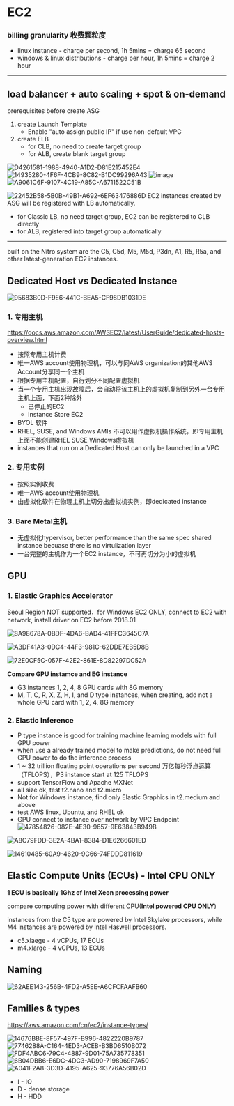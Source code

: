# EC2

### billing granularity 收费颗粒度
- linux instance - charge per second, 1h 5mins = charge 65 second
- windows & linux distributions - charge per hour, 1h 5mins = charge 2 hour

-----

## load balancer + auto scaling + spot & on-demand
prerequisites before create ASG
1. create Launch Template
    - Enable "auto assign public IP" if use non-default VPC
2. create ELB
    - for CLB, no need to create target group
    - for ALB, create blank target group

![D4261581-1988-4940-A1D2-D81E215452E4](https://user-images.githubusercontent.com/26485327/71803879-42ff8300-30a5-11ea-9bf1-6edc7901156c.jpeg)
![14935280-4F6F-4CB9-8C82-B1DC99296A43](https://user-images.githubusercontent.com/26485327/71803880-42ff8300-30a5-11ea-9f45-3da06bfb7be2.jpeg)
![image](https://user-images.githubusercontent.com/26485327/71803707-e3a17300-30a4-11ea-8820-ce88735f029d.png)
![A9061C6F-9107-4C19-A85C-A6711522C51B](https://user-images.githubusercontent.com/26485327/71804368-9b835000-30a6-11ea-88a1-f7eba03be6b8.jpeg)


![22452B58-5B0B-49B1-A692-6EF63476886D](https://user-images.githubusercontent.com/26485327/71804111-db960300-30a5-11ea-8ffc-d06ef28994b4.jpeg)
EC2 instances created by ASG will be registered with LB automatically.
- for Classic LB, no need target group, EC2 can be registered to CLB directly
- for ALB, registered into target group automatically

----

built on the Nitro system are the C5, C5d, M5, M5d, P3dn, A1, R5, R5a, and other latest-generation EC2 instances.


## Dedicated Host vs Dedicated Instance

![95683B0D-F9E6-441C-BEA5-CF98DB1031DE](https://user-images.githubusercontent.com/26485327/71713144-d50c4f00-2e4b-11ea-8484-076f114b9574.jpeg)

### 1. 专用主机 
https://docs.aws.amazon.com/AWSEC2/latest/UserGuide/dedicated-hosts-overview.html

- 按照专用主机计费
- 唯一AWS account使用物理机，可以与同AWS organization的其他AWS Account分享同一个主机
- 根据专用主机配置，自行划分不同配置虚拟机
- 当一个专用主机出现故障后，会自动将该主机上的虚拟机复制到另外一台专用主机上面，下面2种除外
  - 已停止的EC2
  - Instance Store EC2
- BYOL 软件
- RHEL, SUSE, and Windows AMIs 不可以用作虚拟机操作系统，即专用主机上面不能创建RHEL SUSE Windows虚拟机
- instances that run on a Dedicated Host can only be launched in a VPC


### 2. 专用实例
- 按照实例收费
- 唯一AWS account使用物理机
- 由虚拟化软件在物理主机上切分出虚拟机实例，即dedicated instance


### 3. Bare Metal主机
- 无虚拟化hypervisor, better performance than the same spec shared instance becuase there is no virtulization layer
- 一台完整的主机作为一个EC2 instance，不可再切分为小的虚拟机

## GPU
### 1. Elastic Graphics Accelerator

Seoul Region NOT supported，for Windows EC2 ONLY, connect to EC2 with network, install driver on EC2 before 2018.01

![8A98678A-0BDF-4DA6-BAD4-41FFC3645C7A](https://user-images.githubusercontent.com/26485327/71763014-4a465580-2f1a-11ea-9028-b3cca9e41b42.jpeg)


![A3DF41A3-0DC4-44F3-981C-62DDE7EB5D8B](https://user-images.githubusercontent.com/26485327/71763064-c476da00-2f1a-11ea-8e3f-3502e0721014.jpeg)


![72E0CF5C-057F-42E2-861E-8D82297DC52A](https://user-images.githubusercontent.com/26485327/71763134-64346800-2f1b-11ea-9c09-31525a1e8fe0.jpeg)



**Compare GPU instamce and EG instance**

- G3 instances 1, 2, 4, 8 GPU cards with 8G memory
- M, T, C, R, X, Z, H, I, and D type instances, when creating, add not a whole GPU card with 1, 2, 4, 8G memory
  
### 2. Elastic Inference

- P type instance is good for training machine learning models with full GPU power
- when use a already trained model to make predictions, do not need full GPU power to do the inference process
- 1 ~ 32 trillion floating point operations per second 万亿每秒浮点运算（TFLOPS），P3 instance start at 125 TFLOPS
- support TensorFlow and Apache MXNet
- all size ok, test t2.nano and t2.micro
- Not for Windows instance, find only Elastic Graphics in t2.medium and above
- test AWS linux, Ubuntu, and RHEL ok
- GPU connect to instance over network by VPC Endpoint
![47854826-082E-4E30-9657-9E63843B949B](https://user-images.githubusercontent.com/26485327/71766757-b76fe000-2f46-11ea-84a4-95b5bc351496.png)

![A8C79FDD-3E2A-4BA1-8384-D1E6266601ED](https://user-images.githubusercontent.com/26485327/71766784-39600900-2f47-11ea-9d78-15cc772315cb.jpeg)


![14610485-60A9-4620-9C66-74FDDD811619](https://user-images.githubusercontent.com/26485327/71712024-df781a00-2e46-11ea-8ffe-93ef8cff9301.jpeg)



## Elastic Compute Units (ECUs) - Intel CPU ONLY

**1 ECU is basically 1Ghz of Intel Xeon processing power**

compare computing power with different CPU(**Intel powered CPU ONLY**)

instances from the C5 type are powered by Intel Skylake processors, while M4 instances are powered by Intel Haswell processors.
- c5.xlaege - 4 vCPUs, 17 ECUs
- m4.xlarge - 4 vCPUs, 13 ECUs


## Naming

![62AEE143-256B-4FD2-A5EE-A6CFCFAAFB60](https://user-images.githubusercontent.com/26485327/71705426-002e7880-2e23-11ea-9abd-9d9e6ef94979.jpeg)


## Families & types

https://aws.amazon.com/cn/ec2/instance-types/

![14676BBE-8F57-497F-B996-4822220B9787](https://user-images.githubusercontent.com/26485327/71702883-3664fb80-2e15-11ea-82f8-e8d3e13f9545.jpeg)
![7746288A-C164-4ED3-ACEB-B3BD6510B072](https://user-images.githubusercontent.com/26485327/71702884-3664fb80-2e15-11ea-9e82-3b93079cfe67.jpeg)
![FDF4ABC6-79C4-4887-9D01-75A735778351](https://user-images.githubusercontent.com/26485327/71702885-3664fb80-2e15-11ea-8cf8-9d9f5ba3bf54.jpeg)
![6B04DBB6-E6DC-4DC3-AD90-7198969F7A50](https://user-images.githubusercontent.com/26485327/71702886-36fd9200-2e15-11ea-94e9-fb77955b5d07.jpeg)
![A041F2A8-3D3D-4195-A625-93776A56B02D](https://user-images.githubusercontent.com/26485327/71702887-36fd9200-2e15-11ea-9989-6653fc8b76f7.jpeg)
- I - IO
- D - dense storage
- H - HDD















































